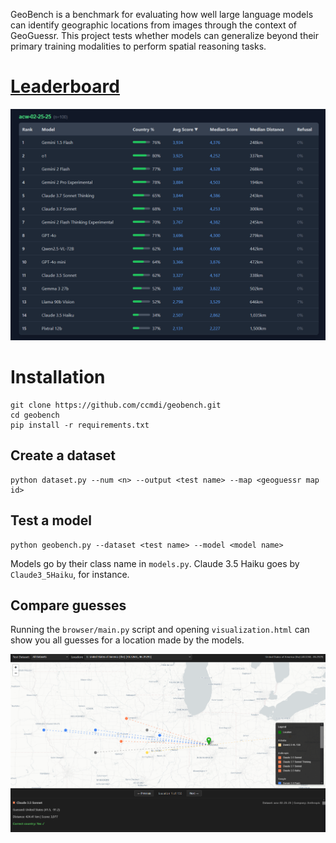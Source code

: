 GeoBench is a benchmark for evaluating how well large language models can identify geographic locations from images through the context of GeoGuessr. This project tests whether models can generalize beyond their primary training modalities to perform spatial reasoning tasks.

# **[Leaderboard](https://geobench.org)**

![](img/leaderboard.png)

# Installation
```
git clone https://github.com/ccmdi/geobench.git
cd geobench
pip install -r requirements.txt
```

## Create a dataset
```
python dataset.py --num <n> --output <test name> --map <geoguessr map id>
```

## Test a model
```
python geobench.py --dataset <test name> --model <model name>
```

Models go by their class name in `models.py`. Claude 3.5 Haiku goes by `Claude3_5Haiku`, for instance.

## Compare guesses
Running the `browser/main.py` script and opening `visualization.html` can show you all guesses for a location made by the models.

![](img/visualization.png)